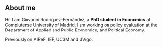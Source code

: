 ## About me 

Hi! I am Giovanni Rodríguez-Fernández, a **PhD student in Economics** at Complutense University of Madrid. I am working on policy evaluation at the Department of Applied and Public Economics, and Political Economy.

Previously on AIReF, IEF, UC3M and UVigo.
